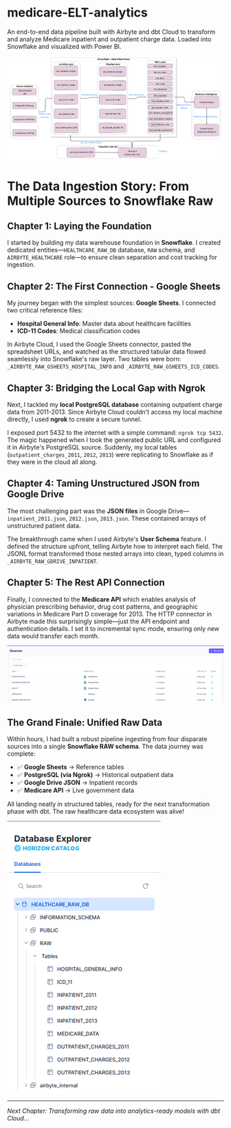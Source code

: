 # medicare-ELT-analytics
An end-to-end data pipeline built with Airbyte and dbt Cloud to transform and analyze Medicare inpatient and outpatient charge data. Loaded into Snowflake and visualized with Power BI.

![Architecture](docs/ELT_architecture.png)

# The Data Ingestion Story: From Multiple Sources to Snowflake Raw

## Chapter 1: Laying the Foundation

I started by building my data warehouse foundation in **Snowflake**. I created dedicated entities—`HEALTHCARE_RAW_DB` database, `RAW` schema, and `AIRBYTE_HEALTHCARE` role—to ensure clean separation and cost tracking for ingestion.

## Chapter 2: The First Connection - Google Sheets

My journey began with the simplest sources: **Google Sheets**. I connected two critical reference files:
- **Hospital General Info**: Master data about healthcare facilities
- **ICD-11 Codes**: Medical classification codes

In Airbyte Cloud, I used the Google Sheets connector, pasted the spreadsheet URLs, and watched as the structured tabular data flowed seamlessly into Snowflake's raw layer. Two tables were born: `_AIRBYTE_RAW_GSHEETS_HOSPITAL_INFO` and `_AIRBYTE_RAW_GSHEETS_ICD_CODES`.

## Chapter 3: Bridging the Local Gap with Ngrok

Next, I tackled my **local PostgreSQL database** containing outpatient charge data from 2011-2013. Since Airbyte Cloud couldn't access my local machine directly, I used **ngrok** to create a secure tunnel. 

I exposed port 5432 to the internet with a simple command: `ngrok tcp 5432`. The magic happened when I took the generated public URL and configured it in Airbyte's PostgreSQL source. Suddenly, my local tables (`outpatient_charges_2011`, `2012`, `2013`) were replicating to Snowflake as if they were in the cloud all along.

## Chapter 4: Taming Unstructured JSON from Google Drive

The most challenging part was the **JSON files** in Google Drive—`inpatient_2011.json`, `2012.json`, `2013.json`. These contained arrays of unstructured patient data. 

The breakthrough came when I used Airbyte's **User Schema** feature. I defined the structure upfront, telling Airbyte how to interpret each field. The JSONL format transformed those nested arrays into clean, typed columns in `_AIRBYTE_RAW_GDRIVE_INPATIENT`.

## Chapter 5: The Rest API Connection

Finally, I connected to the **Medicare API** which enables analysis of physician prescribing behavior, drug cost patterns, and geographic variations in Medicare Part D coverage for 2013. The HTTP connector in Airbyte made this surprisingly simple—just the API endpoint and authentication details. I set it to incremental sync mode, ensuring only new data would transfer each month.

![Source](docs/sources_airbyte.png)

## The Grand Finale: Unified Raw Data

Within hours, I had built a robust pipeline ingesting from four disparate sources into a single **Snowflake RAW schema**. The data journey was complete:

- ✅ **Google Sheets** → Reference tables
- ✅ **PostgreSQL (via Ngrok)** → Historical outpatient data  
- ✅ **Google Drive JSON** → Inpatient records
- ✅ **Medicare API** → Live government data

All landing neatly in structured tables, ready for the next transformation phase with dbt. The raw healthcare data ecosystem was alive!

![Snowflake](docs/snowflake_db_raw.png)

---
*Next Chapter: Transforming raw data into analytics-ready models with dbt Cloud...*
